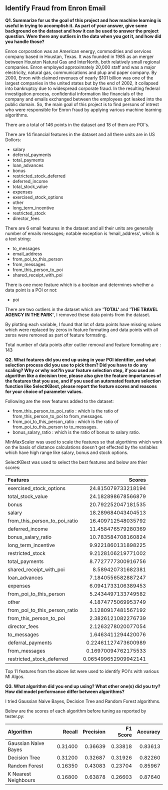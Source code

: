 ##  Identify Fraud from Enron Email


**Q1. Summarize for us the goal of this project and how machine learning is useful in trying to accomplish it. As part of your answer, give some background on the dataset and how it can be used to answer the project question. Were there any outliers in the data when you got it, and how did you handle those?**

Enron corporation was an American energy, commodities and services company based in Houstan, Texas. It was founded in 1985 as an merger between Houston Natural Gas and InterNorth, both relatively small regional companies. Enron employed approximately 20,000 staff and was a major electricity, natural gas, communications and plup and paper company. By 2000, Enron with claimed revenues of nearly $101 billion was one of the largest companies in the united states but by the end of 2002, it collapsed into bankruptcy due to widespread corporate fraud. In the resulting federal investigation process, confidential information like financials of the company and emails exchanged between the employees got leaked into the public domain. So, the main goal of this project is to find persons of intrest who were responsible for Enron fraud by applying various machine learning algorithms.

There are a total of 146 points in the dataset and 18 of them are POI's.

There are 14 financial features in the dataset and all there units are in US Dollors:
- salary
- deferral_payments
- total_payments
- loan_advances
- bonus
- restricted_stock_deferred
- deferred_income
- total_stock_value
- expenses
- exercised_stock_options
- other
- long_term_incentive
- restricted_stock
- director_fees

There are 6 email features in the dataset and all their units are generally number of emails messages; notable exception is ‘email_address’, which is a text string:
- to_messages
- email_address
- from_poi_to_this_person
- from_messages
- from_this_person_to_poi
- shared_receipt_with_poi

There is one more feature which is a boolean and determines whether a data point is a POI or not:
- poi

There are two outliers in the dataset which are **'TOTAL'** and **'THE TRAVEL AGENCY IN THE PARK'**, I removed these data points from the dataset. 

By plotting each variable, I found that lot of data points have missing values which were replaced by zeros in feature formating and data points with all zeros were removed as part of feature formating.

Total number of data points after outlier removal and feature formating are : 143

**Q2. What features did you end up using in your POI identifier, and what selection process did you use to pick them? Did you have to do any scaling? Why or why not?In your feature selection step, if you used an algorithm like a decision tree, please also give the feature importances of the features that you use, and if you used an automated feature selection function like SelectKBest, please report the feature scores and reasons for your choice of parameter values.**

Following are the new features added to the dataset:

- from_this_person_to_poi_ratio : which is the ratio of from_this_person_to_poi to from_messages.
- from_poi_to_this_person_ratio : which is the ratio of from_poi_to_this_person to to_messages.
- bonus_salary_ratio : which is the ratio of bonus to salary ratio.

MinMaxScaler was used to scale the features so that algorthims which work on the basis of distance calculations doesn't get effected by the variables which have high range like salary, bonus and stock options.

SelectKBest was used to select the best features and below are thier scores:

| Features       | Scores |
| :---------------------- | -----: |
| exercised_stock_options | 24.815079733218194 |
| total_stock_value       | 24.182898678566879 |
| bonus                   | 20.792252047181535 |
| salary                  | 18.289684043404513 |
| from_this_person_to_poi_ratio         | 16.409712548035792 |
| deferred_income     |  11.458476579280369 |
| bonus_salary_ratio        |  10.783584708160824 |
| long_term_incentive        |  9.9221860131898225 |
| restricted_stock          |  9.2128106219771002 |
| total_payments |  8.7727777300916756 |
| shared_receipt_with_poi           |  8.589420731682381 |
| loan_advances | 7.1840556582887247 |
| expenses       | 6.0941733106389453 |
| from_poi_to_this_person                   | 5.2434497133749582 |
| other                  | 4.1874775069953749 |
| from_poi_to_this_person_ratio         | 3.1280917481567192 |
| from_this_person_to_poi     |  2.3826121082276739 |
| director_fees        |  2.1263278020077054 |
| to_messages          |  1.6463411294420076 |
| deferral_payments | 0.22461127473600989 |
| from_messages           |  0.16970094762175533 |
| restricted_stock_deferred           | 0.065499652909942141 |


Top 11 features from the above list were used to identify POI's with various Ml Algos.

**Q3. What algorithm did you end up using? What other one(s) did you try? How did model performance differ between algorithms?**

I tried Gaussian Naive Bayes, Decision Tree and Random Forest algorithms.

Below are the scores of each algorithm before tuning as reported by tester.py:

| Algorithm       | Recall | Precision | F1 Score| Accuracy |
| :---------------------- | -----: |-----: |-----: | -----: |
| Gaussian Naive Bayes | 0.31400 | 0.36639 | 0.33818 | 0.83613 |
| Decision Tree        | 0.31200 | 0.32687 | 0.31926 | 0.82260 |
| Random Forest        | 0.16350 | 0.43083 | 0.23704 | 0.85967 |
| K Nearest Neighbours       | 0.16800 | 0.63878 | 0.26603 | 0.87640 |
